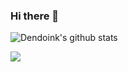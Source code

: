 ### Hi there 👋

![Dendoink's github stats](https://github-readme-stats.vercel.app/api?username=dendoink&show_icons=true&theme=tokyonight)

<a href="https://github.com/dendoink/FrontendWingman">
  <img align="left" src="https://github-readme-stats.anuraghazra1.vercel.app/api/pin/?username=dendoink&repo=frontendWingman" />
</a>

<!--
**dendoink/dendoink** is a ✨ _special_ ✨ repository because its `README.md` (this file) appears on your GitHub profile.

Here are some ideas to get you started:

- 🔭 I’m currently working on ...
- 🌱 I’m currently learning ...
- 👯 I’m looking to collaborate on ...
- 🤔 I’m looking for help with ...
- 💬 Ask me about ...
- 📫 How to reach me: ...
- 😄 Pronouns: ...
- ⚡ Fun fact: ...
-->
